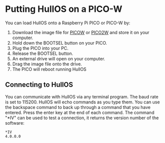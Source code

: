 # Putting HullOS on a PICO-W
You can load HullOS onto a Raspberry Pi PICO or PICO-W by:

1. Download the image file for [PICOW](/binaries/PICOW-HullOS-Z.uf2) or [PICO2W](/binaries/PICOW2-HullOS-Z.uf2) and store it on your computer. 
1. Hold down the BOOTSEL button on your PICO. 
1. Plug the PICO into your PC.
1. Release the BOOTSEL button.
1. An external drive will open on your computer. 
1. Drag the image file onto the drive.
1. The PICO will reboot running HullOS

## Connecting to HullOS
You can communicate with HullOS via any terminal program. The baud rate is set to 115200. HullOS will echo commands as you type them. You can use the backspace command to back up through a command that you have entered. Press the enter key at the end of each command. The command "*IV" can be used to test a connection, it returns the version number of the software:
```
*IV
4.0.0.0
```

